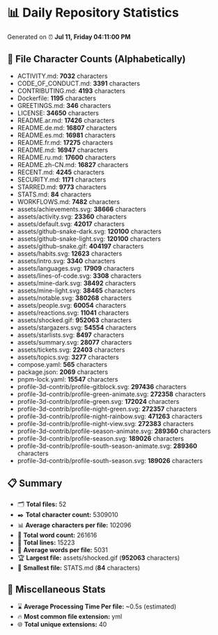 # 📊 Daily Repository Statistics
Generated on ⏰ **Jul 11, Friday 04:11:00 PM**

## 📂 File Character Counts (Alphabetically)
- ACTIVITY.md: **7032** characters
- CODE_OF_CONDUCT.md: **3391** characters
- CONTRIBUTING.md: **4193** characters
- Dockerfile: **1195** characters
- GREETINGS.md: **346** characters
- LICENSE: **34650** characters
- README.ar.md: **17426** characters
- README.de.md: **16807** characters
- README.es.md: **16981** characters
- README.fr.md: **17275** characters
- README.md: **16947** characters
- README.ru.md: **17600** characters
- README.zh-CN.md: **16827** characters
- RECENT.md: **4245** characters
- SECURITY.md: **1171** characters
- STARRED.md: **9773** characters
- STATS.md: **84** characters
- WORKFLOWS.md: **7482** characters
- assets/achievements.svg: **38666** characters
- assets/activity.svg: **23360** characters
- assets/default.svg: **42017** characters
- assets/github-snake-dark.svg: **120100** characters
- assets/github-snake-light.svg: **120100** characters
- assets/github-snake.gif: **404197** characters
- assets/habits.svg: **12623** characters
- assets/intro.svg: **3340** characters
- assets/languages.svg: **17909** characters
- assets/lines-of-code.svg: **3308** characters
- assets/mine-dark.svg: **38492** characters
- assets/mine-light.svg: **38465** characters
- assets/notable.svg: **380268** characters
- assets/people.svg: **60054** characters
- assets/reactions.svg: **11041** characters
- assets/shocked.gif: **952063** characters
- assets/stargazers.svg: **54554** characters
- assets/starlists.svg: **8497** characters
- assets/summary.svg: **28077** characters
- assets/tickets.svg: **22403** characters
- assets/topics.svg: **3277** characters
- compose.yaml: **565** characters
- package.json: **2069** characters
- pnpm-lock.yaml: **15547** characters
- profile-3d-contrib/profile-gitblock.svg: **297436** characters
- profile-3d-contrib/profile-green-animate.svg: **272358** characters
- profile-3d-contrib/profile-green.svg: **172024** characters
- profile-3d-contrib/profile-night-green.svg: **272357** characters
- profile-3d-contrib/profile-night-rainbow.svg: **471263** characters
- profile-3d-contrib/profile-night-view.svg: **272383** characters
- profile-3d-contrib/profile-season-animate.svg: **289360** characters
- profile-3d-contrib/profile-season.svg: **189026** characters
- profile-3d-contrib/profile-south-season-animate.svg: **289360** characters
- profile-3d-contrib/profile-south-season.svg: **189026** characters

## 📋 Summary
- 🗂️ **Total files:** 52
- ✒️ **Total character count:** 5309010
- 📊 **Average characters per file:** 102096
- 📝 **Total word count:** 261616
- 🧾 **Total lines:** 15223
- 📐 **Average words per file:** 5031
- 🏆 **Largest file:** assets/shocked.gif (**952063** characters)
- 🥉 **Smallest file:** STATS.md (**84** characters)

## 🌟 Miscellaneous Stats
- ⌛ **Average Processing Time Per file:** ~0.5s (estimated)
- 🔥 **Most common file extension:** yml
- 🌐 **Total unique extensions:** 40
